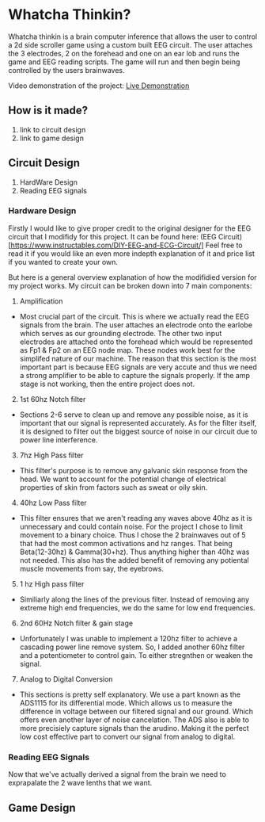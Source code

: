 # Whatcha Thinkin? 

Whatcha thinkin is a brain computer inference that allows the user to control a 2d side scroller game using a custom built EEG circuit. The user attaches the 3 electrodes, 2 on the forehead and one on an ear lob and runs the game and EEG reading scripts. The game will run and then begin being controlled by the users brainwaves. 

Video demonstration of the project: [Live Demonstration](https://www.youtube.com/watch?v=aFaplhdCCEs)




## How is it made?

1. link to circuit design
2. link to game design
## Circuit Design
1. HardWare Design
2. Reading EEG signals

### Hardware Design
Firstly I would like to give proper credit to the original designer for the EEG circuit that I modifidy for this project. It can be found here: (EEG Circuit)[https://www.instructables.com/DIY-EEG-and-ECG-Circuit/] Feel free to read it if you would like an even more indepth explanation of it and price list if you wanted to create your own.

But here is a general overview explanation of how the modifidied version for my project works. My circuit can be broken down into 7 main components:

1. Amplification
- Most crucial part of the circuit. This is where we actually read the EEG signals from the brain. The user attaches an electrode onto the earlobe which serves as our grounding electrode. The other two input electrodes are attached onto the forehead which would be represented as Fp1 & Fp2 on an EEG node map. These nodes work best for the simplifed nature of our machine. The reason that this section is the most important part is because EEG signals are very accute and thus we need a strong amplifier to be able to capture the signals properly. If the amp stage is not working, then the entire project does not. 

2. 1st 60hz Notch filter
- Sections 2-6 serve to clean up and remove any possible noise, as it is important that our signal is represented accurately. As for the filter itself, it is designed to filter out the biggest source of noise in our circuit due to power line interference.

3. 7hz High Pass filter
- This filter's purpose is to remove any galvanic skin response from the head. We want to account for the potential change of electrical properties of skin from factors such as sweat or oily skin.

4. 40hz Low Pass filter
- This filter ensures that we aren't reading any waves above 40hz as it is unnecessary and could contain noise. For the project I chose to limit movement to a binary choice. Thus I chose the 2 brainwaves out of 5 that had the most common activations and hz ranges. That being Beta(12-30hz) & Gamma(30+hz). Thus anything higher than 40hz was not needed. This also has the added benefit of removing any potiental muscle movements from say, the eyebrows. 

5. 1 hz High pass filter
- Similiarly along the lines of the previous filter. Instead of removing any extreme high end frequencies, we do the same for low end frequencies.

6. 2nd 60Hz Notch filter & gain stage
- Unfortunately I was unable to implement a 120hz filter to achieve a cascading power line remove system. So, I added another 60hz filter and a potentiometer to control gain. To either stregnthen or weaken the signal.

7. Analog to Digital Conversion
- This sections is pretty self explanatory. We use a part known as the ADS1115 for its differential mode. Which allows us to measure the difference in voltage between our filtered signal and our ground. Which offers even another layer of noise cancelation. The ADS also is able to more precisiely capture signals than the arudino. Making it the perfect low cost effective part to convert our signal from analog to digital. 

### Reading EEG Signals

Now that we've actually derived a signal from the brain we need to exprapalate the 2 wave lenths that we want. 
## Game Design
